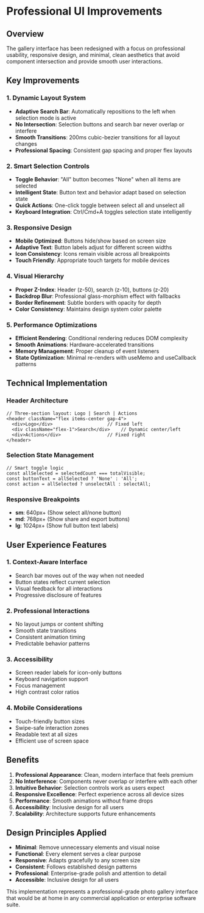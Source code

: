 # Professional UI Improvements

## Overview

The gallery interface has been redesigned with a focus on professional usability, responsive design, and minimal, clean aesthetics that avoid component intersection and provide smooth user interactions.

## Key Improvements

### 1. **Dynamic Layout System**
- **Adaptive Search Bar**: Automatically repositions to the left when selection mode is active
- **No Intersection**: Selection buttons and search bar never overlap or interfere
- **Smooth Transitions**: 200ms cubic-bezier transitions for all layout changes
- **Professional Spacing**: Consistent gap spacing and proper flex layouts

### 2. **Smart Selection Controls**
- **Toggle Behavior**: "All" button becomes "None" when all items are selected
- **Intelligent State**: Button text and behavior adapt based on selection state
- **Quick Actions**: One-click toggle between select all and unselect all
- **Keyboard Integration**: Ctrl/Cmd+A toggles selection state intelligently

### 3. **Responsive Design**
- **Mobile Optimized**: Buttons hide/show based on screen size
- **Adaptive Text**: Button labels adjust for different screen widths
- **Icon Consistency**: Icons remain visible across all breakpoints
- **Touch Friendly**: Appropriate touch targets for mobile devices

### 4. **Visual Hierarchy**
- **Proper Z-Index**: Header (z-50), search (z-10), buttons (z-20)
- **Backdrop Blur**: Professional glass-morphism effect with fallbacks
- **Border Refinement**: Subtle borders with opacity for depth
- **Color Consistency**: Maintains design system color palette

### 5. **Performance Optimizations**
- **Efficient Rendering**: Conditional rendering reduces DOM complexity
- **Smooth Animations**: Hardware-accelerated transitions
- **Memory Management**: Proper cleanup of event listeners
- **State Optimization**: Minimal re-renders with useMemo and useCallback patterns

## Technical Implementation

### Header Architecture
```tsx
// Three-section layout: Logo | Search | Actions
<header className="flex items-center gap-4">
  <div>Logo</div>                    // Fixed left
  <div className="flex-1">Search</div>    // Dynamic center/left
  <div>Actions</div>                 // Fixed right
</header>
```

### Selection State Management
```tsx
// Smart toggle logic
const allSelected = selectedCount === totalVisible;
const buttonText = allSelected ? 'None' : 'All';
const action = allSelected ? unselectAll : selectAll;
```

### Responsive Breakpoints
- **sm**: 640px+ (Show select all/none button)
- **md**: 768px+ (Show share and export buttons)
- **lg**: 1024px+ (Show full button text labels)

## User Experience Features

### 1. **Context-Aware Interface**
- Search bar moves out of the way when not needed
- Button states reflect current selection
- Visual feedback for all interactions
- Progressive disclosure of features

### 2. **Professional Interactions**
- No layout jumps or content shifting
- Smooth state transitions
- Consistent animation timing
- Predictable behavior patterns

### 3. **Accessibility**
- Screen reader labels for icon-only buttons
- Keyboard navigation support
- Focus management
- High contrast color ratios

### 4. **Mobile Considerations**
- Touch-friendly button sizes
- Swipe-safe interaction zones
- Readable text at all sizes
- Efficient use of screen space

## Benefits

1. **Professional Appearance**: Clean, modern interface that feels premium
2. **No Interference**: Components never overlap or interfere with each other
3. **Intuitive Behavior**: Selection controls work as users expect
4. **Responsive Excellence**: Perfect experience across all device sizes
5. **Performance**: Smooth animations without frame drops
6. **Accessibility**: Inclusive design for all users
7. **Scalability**: Architecture supports future enhancements

## Design Principles Applied

- **Minimal**: Remove unnecessary elements and visual noise
- **Functional**: Every element serves a clear purpose
- **Responsive**: Adapts gracefully to any screen size
- **Consistent**: Follows established design patterns
- **Professional**: Enterprise-grade polish and attention to detail
- **Accessible**: Inclusive design for all users

This implementation represents a professional-grade photo gallery interface that would be at home in any commercial application or enterprise software suite.
